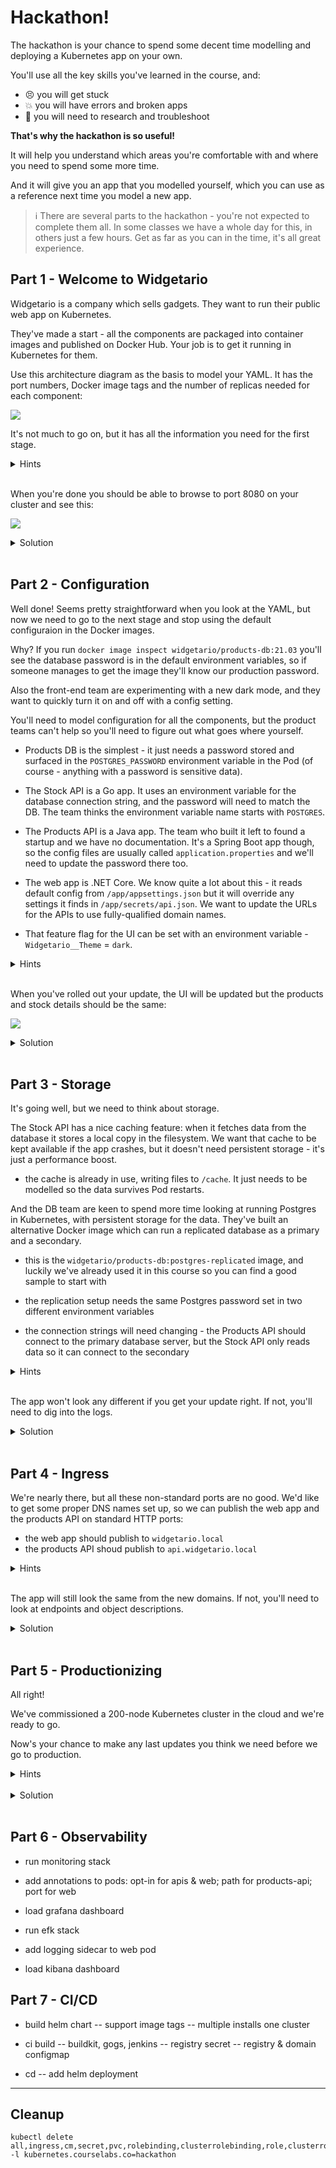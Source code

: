# Hackathon!

The hackathon is your chance to spend some decent time modelling and deploying a Kubernetes app on your own.

You'll use all the key skills you've learned in the course, and:

- 😣 you will get stuck
- 💥 you will have errors and broken apps
- 📑 you will need to research and troubleshoot

**That's why the hackathon is so useful!** 

It will help you understand which areas you're comfortable with and where you need to spend some more time.

And it will give you an app that you modelled yourself, which you can use as a reference next time you model a new app.

> ℹ There are several parts to the hackathon - you're not expected to complete them all. In some classes we have a whole day for this, in others just a few hours. Get as far as you can in the time, it's all great experience.

## Part 1 - Welcome to Widgetario

Widgetario is a company which sells gadgets. They want to run their public web app on Kubernetes. 

They've made a start - all the components are packaged into container images and published on Docker Hub. Your job is to get it running in Kubernetes for them.

Use this architecture diagram as the basis to model your YAML. It has the port numbers, Docker image tags and the number of replicas needed for each component:

![](/img/widgetario-architecture.png)

It's not much to go on, but it has all the information you need for the first stage.

<details>
  <summary>Hints</summary>

The component names in the diagram are the DNS names the app expects to use. And when you're working on the YAML, it's easier to start with one replica for every component and get it working before you scale up.

</details><br/>

When you're done you should be able to browse to port 8080 on your cluster and see this:

![](/img/widgetario-solution-1.png)

<details>
  <summary>Solution</summary>

If you didn't get part 1 finished, you can check out the specs in the sample solution from `hackathon/solution-part-1`. 

Deploy the sample solution and you can continue to part 2:

```
kubectl apply -f hackathon/solution-part-1/products-db -f hackathon/solution-part-1/products-api  -f hackathon/solution-part-1/stock-api -f hackathon/solution-part-1/web
```

</details><br/>

## Part 2 - Configuration

Well done! Seems pretty straightforward when you look at the YAML, but now we need to go to the next stage and stop using the default configuraion in the Docker images.

Why? If you run `docker image inspect widgetario/products-db:21.03` you'll see the database password is in the default environment variables, so if someone manages to get the image they'll know our production password.

Also the front-end team are experimenting with a new dark mode, and they want to quickly turn it on and off with a config setting.

You'll need to model configuration for all the components, but the product teams can't help so you'll need to figure out what goes where yourself.

* Products DB is the simplest - it just needs a password stored and surfaced in the `POSTGRES_PASSWORD` environment variable in the Pod (of course - anything with a password is sensitive data).

* The Stock API is a Go app. It uses an environment variable for the database connection string, and the password will need to match the DB. The team thinks the environment variable name starts with `POSTGRES`.

* The Products API is a Java app. The team who built it left to found a startup and we have no documentation. It's a Spring Boot app though, so the config files are usually called `application.properties` and we'll need to update the password there too.

* The web app is .NET Core. We know quite a lot about this - it reads default config from `/app/appsettings.json` but it will override any settings it finds in `/app/secrets/api.json`. We want to update the URLs for the APIs to use fully-qualified domain names.

* That feature flag for the UI can be set with an environment variable - `Widgetario__Theme` = `dark`.

<details>
  <summary>Hints</summary>

You have the app working from part 1, so you can investigate the current configuration by running commands in the Pods (`printenv`, `ls` and `cat` will be useful).

</details><br/>

When you've rolled out your update, the UI will be updated but the products and stock details should be the same:

![](/img/widgetario-solution-2.png)

<details>
  <summary>Solution</summary>

If you didn't get part 2 finished, you can check out the specs in the sample solution from `hackathon/solution-part-2`. 

Deploy the sample solution and you can continue to part 3:

```
kubectl apply -f hackathon/solution-part-2/products-db -f hackathon/solution-part-2/products-api  -f hackathon/solution-part-2/stock-api -f hackathon/solution-part-2/web
```

</details><br/>

## Part 3 - Storage

It's going well, but we need to think about storage. 

The Stock API has a nice caching feature: when it fetches data from the database it stores a local copy in the filesystem. We want that cache to be kept available if the app crashes, but it doesn't need persistent storage - it's just a performance boost.

* the cache is already in use, writing files to `/cache`. It just needs to be modelled so the data survives Pod restarts.

And the DB team are keen to spend more time looking at running Postgres in Kubernetes, with persistent storage for the data. They've built an alternative Docker image which can run a replicated database as a primary and a secondary.

* this is the `widgetario/products-db:postgres-replicated` image, and luckily we've already used it in this course so you can find a good sample to start with

* the replication setup needs the same Postgres password set in two different environment variables

* the connection strings will need changing - the Products API should connect to the primary database server, but the Stock API only reads data so it can connect to the secondary

<details>
  <summary>Hints</summary>
  
You'll need to change configuration for the APIs, but for the database you'll need to switch to a different type of workload altogether. 

And if you have product-db data volumes from other labs, they'll need to be removed.

</details><br/>

The app won't look any different if you get your update right. If not, you'll need to dig into the logs.

<details>
  <summary>Solution</summary>

If you didn't get part 3 finished, you can check out the specs in the sample solution from `hackathon/solution-part-3`. 

Deploy the sample solution and you can continue to part 4:

```
# remove the old database:
kubectl delete deploy products-db
kubectl delete svc products-db

# you may have some PVCs lingering from the labs:
kubectl delete pvc -l app=products-db

# deploy the new specs:
kubectl apply -f hackathon/solution-part-3/products-db -f hackathon/solution-part-3/products-api  -f hackathon/solution-part-3/stock-api -f hackathon/solution-part-3/web

# rollout the APIs to load new config:
kubectl rollout restart deploy/products-api deploy/stock-api
```

</details><br/>

## Part 4 - Ingress

We're nearly there, but all these non-standard ports are no good. We'd like to get some proper DNS names set up, so we can publish the web app and the products API on standard HTTP ports:

* the web app should publish to `widgetario.local` 
* the products API shoud publish to `api.widgetario.local`

<details>
  <summary>Hints</summary>

Ingress controllers are generic components, so you can deploy one we used in an earlier lab. And remember how Kubernetes doesn't check to see if the port names match when you deploy Services and Pods? It doesn't check with Ingress objects either.

</details><br />

The app will still look the same from the new domains. If not, you'll need to look at endpoints and object descriptions.

<details>
  <summary>Solution</summary>

If you didn't get part 4 finished, you can check out the specs in the sample solution from `hackathon/solution-part-4`. 

Deploy the sample solution and you can continue to part 5:

```
kubectl apply -f hackathon/solution-part-4/ingress-controller -f hackathon/solution-part-4/products-db -f hackathon/solution-part-4/products-api  -f hackathon/solution-part-4/stock-api -f hackathon/solution-part-4/web
```

Update your hosts:

```
# Windows (run as Admin)
./scripts/add-to-hosts.ps1 widgetario.local 127.0.0.1
./scripts/add-to-hosts.ps1 api.widgetario.local 127.0.0.1

# Linux/macOS
./scripts/add-to-hosts.sh widgetario.local 127.0.0.1
./scripts/add-to-hosts.sh api.widgetario.local 127.0.0.1
```

- check the app at http://widgetario.local 
- and the API at http://api.widgetario.local/products

</details><br/>

## Part 5 - Productionizing

All right! 

We've commissioned a 200-node Kubernetes cluster in the cloud and we're ready to go. 

Now's your chance to make any last updates you think we need before we go to production.

<details>
  <summary>Hints</summary>

No :) 

This is up to you to see what you think is important.

</details><br />

<details>
  <summary>Solution</summary>

If you didn't get part 5 finished, you can check out the specs in the sample solution from `hackathon/solution-part-5`. 

My main focus in the samples is productionizing Pod specs:

- adding readiness and liveness probes
- setting resource limits
- increasing security

My changes are all in the Deployment and StatefulSet objects - if you diff the files between parts 4 and 5, you'll see where the changes are.

Deploy:

```
kubectl apply -f hackathon/solution-part-5/ingress-controller -f hackathon/solution-part-5/products-db -f hackathon/solution-part-5/products-api  -f hackathon/solution-part-5/stock-api -f hackathon/solution-part-5/web
```

(The StatefulSet rollout takes a few minutes, and the app may not be responsive until both Pods are up.)

And we're good to go.

</details><br/>


## Part 6 - Observability

- run monitoring stack
- add annotations to pods: opt-in for apis & web; path for products-api; port for web
- load grafana dashboard

- run efk stack
- add logging sidecar to web pod
- load kibana dashboard


## Part 7 - CI/CD

- build helm chart
-- support image tags
-- multiple installs one cluster

- ci build
-- buildkit, gogs, jenkins
-- registry secret
-- registry & domain configmap

- cd
-- add helm deployment

___ 

## Cleanup

```
kubectl delete all,ingress,cm,secret,pvc,rolebinding,clusterrolebinding,role,clusterrole,ns -l kubernetes.courselabs.co=hackathon
```